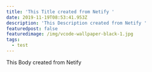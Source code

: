 ```yaml
---
title: 'This Title created from Netify '
date: 2019-11-19T08:53:41.953Z
description: 'This Description created from Netify '
featuredpost: false
featuredimage: /img/vcode-wallpaper-black-1.jpg
tags:
  - test
---
```

This Body created from Netify
